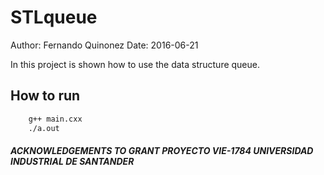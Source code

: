 # STLqueue
Author: Fernando Quinonez
Date: 2016-06-21

In this project is shown how to use the data structure queue.

## How to run
```bash
    g++ main.cxx
    ./a.out
```

##### ACKNOWLEDGEMENTS TO GRANT PROYECTO VIE-1784 UNIVERSIDAD INDUSTRIAL DE SANTANDER


